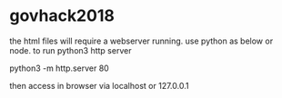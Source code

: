 # govhack2018

the html files will require a webserver running. use python as below or node.
to run python3 http server

python3 -m http.server 80

then access in browser via localhost or 127.0.0.1
